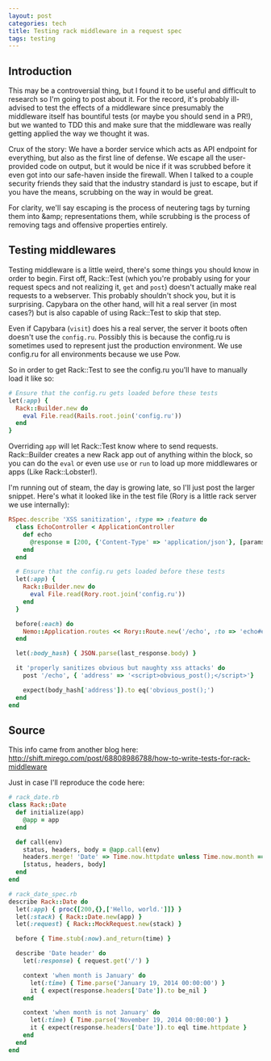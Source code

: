 ```yaml
---
layout: post
categories: tech
title: Testing rack middleware in a request spec
tags: testing
---
```


## Introduction

This may be a controversial thing, but I found it to be useful and difficult to research so I'm going to post about it. For the record, it's probably ill-advised to test the effects of a middleware since presumably the middleware itself has bountiful tests (or maybe you should send in a PR!), but we wanted to TDD this and make sure that the middleware was really getting applied the way we thought it was.

Crux of the story: We have a border service which acts as API endpoint for everything, but also as the first line of defense. We escape all the user-provided code on output, but it would be nice if it was scrubbed before it even got into our safe-haven inside the firewall. When I talked to a couple security friends they said that the industry standard is just to escape, but if you have the means, scrubbing on the way in would be great.

For clarity, we'll say escaping is the process of neutering tags by turning them into &amp;amp; representations them, while scrubbing is the process of removing tags and offensive properties entirely.

## Testing middlewares

Testing middleware is a little weird, there's some things you should know in order to begin. First off, Rack::Test (which you're probably using for your request specs and not realizing it, `get` and `post`) doesn't actually make real requests to a webserver. This probably shouldn't shock you, but it is surprising. Capybara on the other hand, will hit a real server (in most cases?) but is also capable of using Rack::Test to skip that step.

Even if Capybara (`visit`) does his a real server, the server it boots often doesn't use the `config.ru`. Possibly this is because the config.ru is sometimes used to represent just the production environment. We use config.ru for all environments because we use Pow.

So in order to get Rack::Test to see the config.ru you'll have to manually load it like so:

```ruby
# Ensure that the config.ru gets loaded before these tests
let(:app) {
  Rack::Builder.new do
    eval File.read(Rails.root.join('config.ru'))
  end
}
```

Overriding `app` will let Rack::Test know where to send requests. Rack::Builder creates a new Rack app out of anything within the block, so you can do the `eval` or even use `use` or `run` to load up more middlewares or apps (Like Rack::Lobster!).

I'm running out of steam, the day is growing late, so I'll just post the larger snippet. Here's what it looked like in the test file (Rory is a little rack server we use internally):

```ruby
RSpec.describe 'XSS sanitization', :type => :feature do
  class EchoController < ApplicationController
    def echo
      @response = [200, {'Content-Type' => 'application/json'}, [params.to_json]]
    end
  end

  # Ensure that the config.ru gets loaded before these tests
  let(:app) {
    Rack::Builder.new do
      eval File.read(Rory.root.join('config.ru'))
    end
  }

  before(:each) do
    Nemo::Application.routes << Rory::Route.new('/echo', :to => 'echo#echo')
  end

  let(:body_hash) { JSON.parse(last_response.body) }

  it 'properly sanitizes obvious but naughty xss attacks' do
    post '/echo', { 'address' => '<script>obvious_post();</script>'}

    expect(body_hash['address']).to eq('obvious_post();')
  end
end
```

## Source

This info came from another blog here: http://shift.mirego.com/post/68808986788/how-to-write-tests-for-rack-middleware

Just in case I'll reproduce the code here:

```ruby
# rack_date.rb
class Rack::Date
  def initialize(app)
    @app = app
  end

  def call(env)
    status, headers, body = @app.call(env)
    headers.merge! 'Date' => Time.now.httpdate unless Time.now.month == 1
    [status, headers, body]
  end
end

# rack_date_spec.rb
describe Rack::Date do
  let(:app) { proc{[200,{},['Hello, world.']]} }
  let(:stack) { Rack::Date.new(app) }
  let(:request) { Rack::MockRequest.new(stack) }

  before { Time.stub(:now).and_return(time) }

  describe 'Date header' do
    let(:response) { request.get('/') }

    context 'when month is January' do
      let(:time) { Time.parse('January 19, 2014 00:00:00') }
      it { expect(response.headers['Date']).to be_nil }
    end

    context 'when month is not January' do
      let(:time) { Time.parse('November 19, 2014 00:00:00') }
      it { expect(response.headers['Date']).to eql time.httpdate }
    end
  end
end
```

